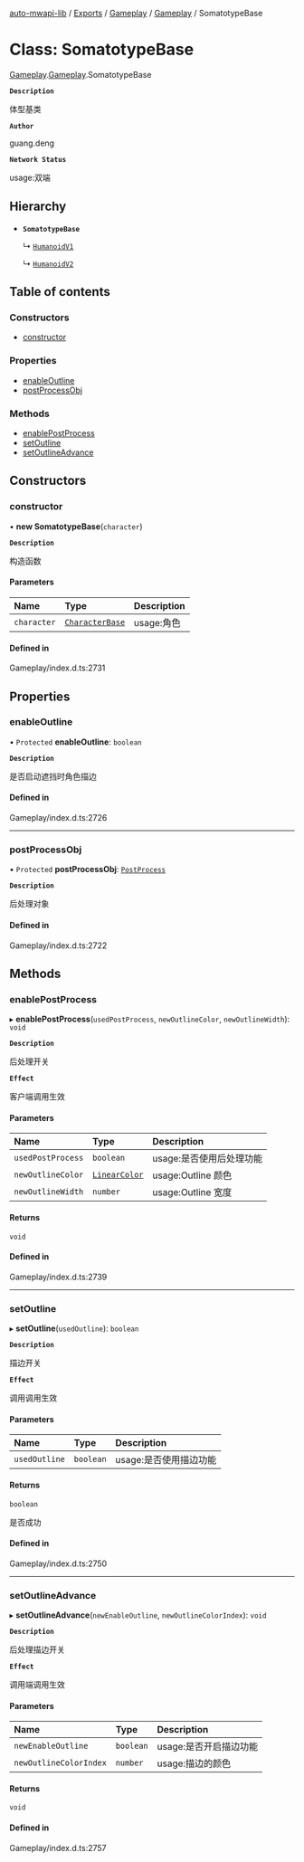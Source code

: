 [auto-mwapi-lib](../README.md) / [Exports](../modules.md) / [Gameplay](../modules/Gameplay.md) / [Gameplay](../modules/Gameplay.Gameplay.md) / SomatotypeBase

# Class: SomatotypeBase

[Gameplay](../modules/Gameplay.md).[Gameplay](../modules/Gameplay.Gameplay.md).SomatotypeBase

**`Description`**

体型基类

**`Author`**

guang.deng

**`Network Status`**

usage:双端

## Hierarchy

- **`SomatotypeBase`**

  ↳ [`HumanoidV1`](Gameplay.Gameplay.HumanoidV1.md)

  ↳ [`HumanoidV2`](Gameplay.Gameplay.HumanoidV2.md)

## Table of contents

### Constructors

- [constructor](Gameplay.Gameplay.SomatotypeBase.md#constructor)

### Properties

- [enableOutline](Gameplay.Gameplay.SomatotypeBase.md#enableoutline)
- [postProcessObj](Gameplay.Gameplay.SomatotypeBase.md#postprocessobj)

### Methods

- [enablePostProcess](Gameplay.Gameplay.SomatotypeBase.md#enablepostprocess)
- [setOutline](Gameplay.Gameplay.SomatotypeBase.md#setoutline)
- [setOutlineAdvance](Gameplay.Gameplay.SomatotypeBase.md#setoutlineadvance)

## Constructors

### constructor

• **new SomatotypeBase**(`character`)

**`Description`**

构造函数

#### Parameters

| Name        | Type                                                  | Description |
| :---------- | :---------------------------------------------------- | :---------- |
| `character` | [`CharacterBase`](Gameplay.Gameplay.CharacterBase.md) | usage:角色  |

#### Defined in

Gameplay/index.d.ts:2731

## Properties

### enableOutline

• `Protected` **enableOutline**: `boolean`

**`Description`**

是否启动遮挡时角色描边

#### Defined in

Gameplay/index.d.ts:2726

---

### postProcessObj

• `Protected` **postProcessObj**: [`PostProcess`](Gameplay.Gameplay.PostProcess.md)

**`Description`**

后处理对象

#### Defined in

Gameplay/index.d.ts:2722

## Methods

### enablePostProcess

▸ **enablePostProcess**(`usedPostProcess`, `newOutlineColor`, `newOutlineWidth`): `void`

**`Description`**

后处理开关

**`Effect`**

客户端调用生效

#### Parameters

| Name              | Type                                      | Description              |
| :---------------- | :---------------------------------------- | :----------------------- |
| `usedPostProcess` | `boolean`                                 | usage:是否使用后处理功能 |
| `newOutlineColor` | [`LinearColor`](Type.Type.LinearColor.md) | usage:Outline 颜色       |
| `newOutlineWidth` | `number`                                  | usage:Outline 宽度       |

#### Returns

`void`

#### Defined in

Gameplay/index.d.ts:2739

---

### setOutline

▸ **setOutline**(`usedOutline`): `boolean`

**`Description`**

描边开关

**`Effect`**

调用调用生效

#### Parameters

| Name          | Type      | Description            |
| :------------ | :-------- | :--------------------- |
| `usedOutline` | `boolean` | usage:是否使用描边功能 |

#### Returns

`boolean`

是否成功

#### Defined in

Gameplay/index.d.ts:2750

---

### setOutlineAdvance

▸ **setOutlineAdvance**(`newEnableOutline`, `newOutlineColorIndex`): `void`

**`Description`**

后处理描边开关

**`Effect`**

调用端调用生效

#### Parameters

| Name                   | Type      | Description            |
| :--------------------- | :-------- | :--------------------- |
| `newEnableOutline`     | `boolean` | usage:是否开启描边功能 |
| `newOutlineColorIndex` | `number`  | usage:描边的颜色       |

#### Returns

`void`

#### Defined in

Gameplay/index.d.ts:2757
